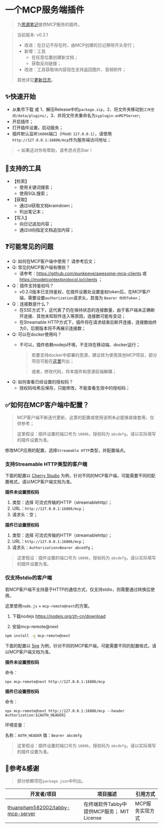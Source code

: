 # 一个MCP服务端插件

> 为[思源笔记](https://github.com/siyuan-note/siyuan)提供MCP服务的插件。

> 当前版本: v0.2.1
>
> - 改进：在日记不存在时，由MCP创建的日记移除开头空行；
> - 新增：工具
>   - 在任意位置创建新文档；
>   - 获取反向链接；
> - 改进：工具获取块内容现在支持返回图片、音频附件；
>
> 其他详见[更新日志](./CHANGELOG.md)。

## ✨快速开始

- 从集市下载 或 1、解压Release中的`package.zip`，2、将文件夹移动到`工作空间/data/plugins/`，3、并将文件夹重命名为`syplugin-anMCPServer`;
- 开启插件；
- 打开插件设置，启动服务；
- 插件默认监听`16806`端口（Host: `127.0.0.1`），请使用`http://127.0.0.1:16806/mcp`作为服务端访问地址；

> ⭐ 如果这对你有帮助，请考虑点亮Star！

## 🔧支持的工具

- 【检索】
  - 使用关键词搜索；
  - 使用SQL搜索；
- 【获取】
  - 通过id获取文档kramdown；
  - 列出笔记本；
- 【写入】
  - 向日记追加内容；
  - 通过id向指定文档追加内容；

## ❓可能常见的问题

- Q: 如何在MCP客户端中使用？
  请参考后文；
- Q: 常见的MCP客户端有哪些？
  - 请参考：https://github.com/punkpeye/awesome-mcp-clients 或 https://modelcontextprotocol.io/clients ；
- Q：插件支持鉴权吗？
  - v0.2.0版本已支持鉴权，在插件设置处设置鉴权token后，在MCP客户端，需要设置`authorization`请求头，其值为 `Bearer 你的Token`；
- Q：连接数是什么？
  - 在SSE方式下，这代表了仍在保持状态的连接数量，由于客户端未正确断开连接、其他未知软件连入等原因，连接数可能有变动；
  - 在Streamable HTTP方式下，插件将在请求结束后断开连接，连接数始终为0，后期版本将不再展示连接数；
- Q: 可以在docker使用吗？
  - 不可以，插件依赖nodejs环境，不支持在移动端、docker运行；
  
    > 若要支持docker中部署的思源，建议转为使用其他MCP项目，部分项目可能在[这里](https://github.com/siyuan-note/siyuan/issues/13795)列出；
    > 
    > 或者，修改代码，将本插件和思源前端解耦；
- Q: 如何查看已经设置的授权码？
  - 授权码哈希后保存，只能修改，不能查看生效中的授权码；

## ✅如何在MCP客户端中配置？

> MCP客户端不断迭代更新，这里的配置或使用说明未必能够直接套用，仅供参考；
>
> 这里假设：插件设置的端口号为 `16806`，授权码为 `abcdefg`，请以实际填写的插件设置为准。

修改MCP应用的配置，选择`Streamable HTTP`类型，并配置端点。

### 支持Streamable HTTP类型的客户端

下面的配置以 [Cherry Studio](https://github.com/CherryHQ/cherry-studio) 为例，针对不同的MCP客户端，可能需要不同的配置格式，请以MCP客户端文档为准。

**插件未设置授权码**

1. 类型：选择 可流式传输的HTTP（streamablehttp）；
2. URL：`http://127.0.0.1:16806/mcp`；
3. 请求头：空；

**插件已设置授权码**

1. 类型：选择 可流式传输的HTTP（streamablehttp）；
2. URL：`http://127.0.0.1:16806/mcp`；
3. 请求头：`Authorization=Bearer abcedfg`；

> 这里假设：插件设置的端口号为 `16806`，授权码为 `abcdefg`，请以实际填写的插件设置为准。

### 仅支持stdio的客户端

若MCP客户端不支持基于HTTP的通信方式，仅支持stdio，则需要通过转换后使用。

这里使用`node.js` + `mcp-remote@next`的方案。

1. 下载nodejs https://nodejs.org/zh-cn/download

2. 安装mcp-remote@next
  ```bash
  npm install -g mcp-remote@next
  ```

下面的配置以 [5ire](https://5ire.app/) 为例，针对不同的MCP客户端，可能需要不同的配置格式，请以MCP客户端文档为准。

**插件未设置授权码**

命令：

```
npx mcp-remote@next http://127.0.0.1:16806/mcp
```

**插件已设置授权码**

命令：
```
npx mcp-remote@next http://127.0.0.1:16806/mcp --header Authorization:${AUTH_HEADER}
```

环境变量：

名称：`AUTH_HEADER`
值：`Bearer abcdefg`

> 这里假设：插件设置的端口号为 `16806`，授权码为 `abcdefg`，请以实际填写的插件设置为准。

## 🙏参考&感谢

> 部分依赖项在`package.json`中列出。

| 开发者/项目                                                         | 项目描述           | 引用方式         |
|---------------------------------------------------------------------|----------------|--------------|
| [thuanpham582002/tabby-mcp-server](https://github.com/thuanpham582002/tabby-mcp-server) | 在终端软件Tabby中提供MCP服务； MIT License | MCP服务实现方式 |